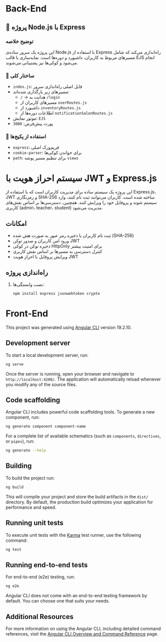 # ‌Back-End
## 📁 پروژه Node.js با Express

### توضیح خلاصه

این پروژه یک سرور ساده‌ی Node.js با استفاده از Express راه‌اندازی می‌کند که شامل مسیرهای مربوط به کاربران، داشبورد و دوره‌ها است. نمایه‌سازی با قالب EJS انجام می‌شود و کوکی‌ها نیز پشتیبانی می‌شوند.

### 📄 ساختار کلی

- `index.js`: فایل اصلی راه‌اندازی سرور
- مسیرهای زیر بارگذاری شده‌اند:
  - `/` → هدایت به `/login`
  - مسیرهای کاربران از `userRoutes.js`
  - داشبورد از `inventoryRoutes.js`
  - اطلاعات دوره‌ها از `notificationSalonRoutes.js`
- موتور نمایش: `EJS`
- پورت پیش‌فرض: `3000`

### 🧩 استفاده از پکیج‌ها

- `express`: فریم‌ورک اصلی
- `cookie-parser`: برای خواندن کوکی‌ها
- `path`: برای تنظیم مسیر پوشه `views`


# سیستم احراز هویت با JWT و Express.js

این پروژه یک سیستم ساده برای مدیریت کاربران است که با استفاده از Express.js، JWT و رمزنگاری SHA-256 ساخته شده است. کاربران می‌توانند ثبت نام کنند، وارد سیستم شوند و پروفایل خود را ویرایش کنند. همچنین، دسترسی‌ها بر اساس نقش‌های کاربری (admin، teacher، student) مدیریت می‌شود.

## امکانات

- ثبت نام کاربران با ذخیره رمز عبور به صورت هش شده (SHA-256)
- ورود امن کاربران و صدور توکن JWT
- ذخیره توکن در کوکی HttpOnly برای امنیت بیشتر
- کنترل دسترسی به مسیرها بر اساس نقش کاربری
- ویرایش پروفایل با احراز هویت JWT

## راه‌اندازی پروژه

1. نصب وابستگی‌ها:
   ```bash
   npm install express jsonwebtoken crypto
   ```

# Front-End

This project was generated using [Angular CLI](https://github.com/angular/angular-cli) version 19.2.10.

## Development server

To start a local development server, run:

```bash
ng serve
```

Once the server is running, open your browser and navigate to `http://localhost:4200/`. The application will automatically reload whenever you modify any of the source files.

## Code scaffolding

Angular CLI includes powerful code scaffolding tools. To generate a new component, run:

```bash
ng generate component component-name
```

For a complete list of available schematics (such as `components`, `directives`, or `pipes`), run:

```bash
ng generate --help
```

## Building

To build the project run:

```bash
ng build
```

This will compile your project and store the build artifacts in the `dist/` directory. By default, the production build optimizes your application for performance and speed.

## Running unit tests

To execute unit tests with the [Karma](https://karma-runner.github.io) test runner, use the following command:

```bash
ng test
```

## Running end-to-end tests

For end-to-end (e2e) testing, run:

```bash
ng e2e
```

Angular CLI does not come with an end-to-end testing framework by default. You can choose one that suits your needs.

## Additional Resources

For more information on using the Angular CLI, including detailed command references, visit the [Angular CLI Overview and Command Reference](https://angular.dev/tools/cli) page.
